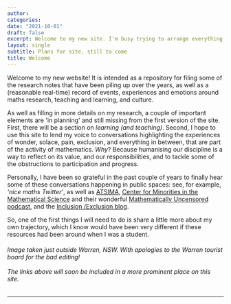 ```yaml
---
author: 
categories:
date: "2021-10-01"
draft: false
excerpt: Welcome to my new site. I'm busy trying to arrange everything nicely. Here is what is still to come. 
layout: single
subtitle: Plans for site, still to come
title: Welcome
---
```

  Welcome to my new website! It is intended as a repository for filing some of the research notes that have been piling up over the years, as well as a (reasonable real-time) record of events, experiences and emotions around maths research, teaching and learning, and culture. 
  
  
  As well as filling in more details on my research, a couple of important elements are 'in planning' and still missing from the first version of the site. First, there will be a section on <i>learning (and teaching)</i>. Second, I hope to use this site to lend my voice to conversations highlighting the experiences of wonder, solace, pain, exclusion, and everything in between, that are part of the activity of mathematics. <i>Why</i>? Because humanising our discipline is a way to reflect on its value, and our responsibilities, and to tackle some of the obstructions to participation and progress.
  
  
  Personally, I have been so grateful in the past couple of years to finally hear some of these conversations happening in public spaces: see, for example, <i>'nice maths Twitter'</i>, as well as [ATSIMA](atsima.com), [Center for Minorities in the Mathematical Science](https://minoritymath.org/) and their wonderful [Mathematically Uncensored podcast](https://minoritymath.org/mathematically-uncensored/), and the [Inclusion /Exclusion blog](https://blogs.ams.org/inclusionexclusion/). 
  
  So, one of the first things I will need to do is share a little more about my own trajectory, which I know would have been very different if these resources had been around when I was a student. 

<h6> Image taken just outside Warren, NSW. With apologies to the Warren tourist board for the bad editing!<br><br>
The links above will soon be included in a more prominent place on this site. </h6>
  
  

  

----
